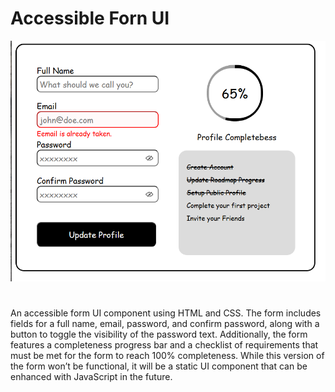 # Accessible Forn UI

![Accessible Forn UI](accessible-form-ui.PNG)

#
An accessible form UI component using HTML and CSS. The form includes fields for a full name, email, password, and confirm password, along with a button to toggle the visibility of the password text.
Additionally, the form features a completeness progress bar and a checklist of requirements that must be met for the form to reach 100% completeness. While this version of the form won’t be functional, it will be a static UI component that can be enhanced with JavaScript in the future.
